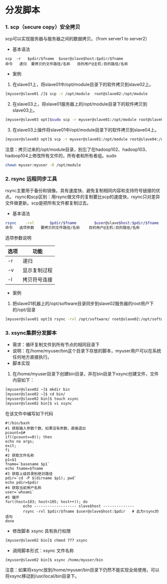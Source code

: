 # 分发脚本
### 1. scp（secure copy）安全拷贝
scp可以实现服务器与服务器之间的数据拷贝。（from server1 to server2）  
* 基本语法
```
scp  -r   $pdir/$fname  $user@slave$host:$pdir/$fname
命令   递归  要拷贝的文件路径/名称   目的用户@主机:目的路径/名称
``` 
* 案例
1. 在slave01上，将slave01中/opt/module目录下的软件拷贝到slave02上。
```bash
[myuser@slave01 /]$ scp -r /opt/module  root@slave02:/opt/module
```
2. 在slave03上，将slave01服务器上的/opt/module目录下的软件拷贝到slave03上。
```bash
[myuser@slave03 opt]$sudo scp -r myuser@slave01:/opt/module root@slave03:/opt/module
```
3. 在slave03上操作将slave01中/opt/module目录下的软件拷贝到slave04上。
```bash
[myuser@slave03 opt]$ scp -r myuser@slave01:/opt/module root@slave04:/opt/module
```
注意：拷贝过来的/opt/module目录，别忘了在hadoop102、hadoop103、hadoop104上修改所有文件的，所有者和所有者组。sudo 
```bash
chown myuser:myuser -R /opt/module
```

### 2. rsync 远程同步工具
rsync主要用于备份和镜像。具有速度快、避免复制相同内容和支持符号链接的优点。
rsync和scp区别：用rsync做文件的复制要比scp的速度快，rsync只对差异文件做更新。scp是把所有文件都复制过去。   
* 基本语法
```bash
rsync    -rvl       $pdir/$fname        $user@slave$host:$pdir/$fname
命令   选项参数   要拷贝的文件路径/名称    目的用户@主机:目的路径/名称
```
选项参数说明

| 选项 | 功能  |
| ------------ | ------------ |
|  -r | 递归  |
| -v  | 显示复制过程  |
| -l  | 拷贝符号连接  |

* 案例
1. 把slave01机器上的/opt/software目录同步到slave02服务器的root用户下的/opt/目录
```bash
[myuser@slave01 opt]$ rsync -rvl /opt/software/ root@slave02:/opt/software
```

### 3. xsync集群分发脚本
* 需求：循环复制文件到所有节点的相同目录下
* 说明：在/home/myuser/bin这个目录下存放的脚本，myuser用户可以在系统任何地方直接执行。
* 脚本实现
1. 在/home/myuser目录下创建bin目录，并在bin目录下xsync创建文件，文件内容如下：
```bash
[myuser@slave02 ~]$ mkdir bin
[myuser@slave02 ~]$ cd bin/
[myuser@slave02 bin]$ touch xsync
[myuser@slave02 bin]$ vi xsync
```
在该文件中编写如下代码
```shell
#!/bin/bash
#1 获取输入参数个数，如果没有参数，直接退出
pcount=$#
if((pcount==0)); then
echo no args;
exit;
fi
#2 获取文件名称
p1=$1
fname=`basename $p1`
echo fname=$fname
#3 获取上级目录到绝对路径
pdir=`cd -P $(dirname $p1); pwd`
echo pdir=$pdir
#4 获取当前用户名称
user=`whoami`
#5 循环
for((host=103; host<105; host++)); do
        echo ------------------- slave$host --------------
        rsync -rvl $pdir/$fname $user@slave$host:$pdir   # 此为rsync的语句
done
```

* 修改脚本 xsync 具有执行权限
```bash
[myuser@slave02 bin]$ chmod 777 xsync
```
* 调用脚本形式：xsync 文件名称
```shell
[myuser@slave02 bin]$ xsync /home/myuser/bin
```

注意：如果将xsync放到/home/myuser/bin目录下仍然不能实现全局使用，可以将xsync移动到/usr/local/bin目录下。








